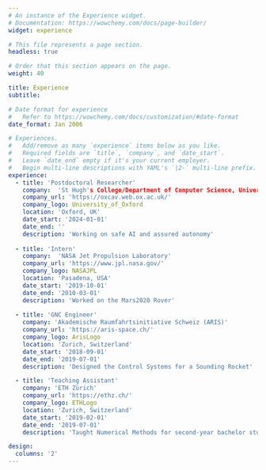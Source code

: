 ```yaml
---
# An instance of the Experience widget.
# Documentation: https://wowchemy.com/docs/page-builder/
widget: experience

# This file represents a page section.
headless: true

# Order that this section appears on the page.
weight: 40

title: Experience
subtitle:

# Date format for experience
#   Refer to https://wowchemy.com/docs/customization/#date-format
date_format: Jan 2006

# Experiences.
#   Add/remove as many `experience` items below as you like.
#   Required fields are `title`, `company`, and `date_start`.
#   Leave `date_end` empty if it's your current employer.
#   Begin multi-line descriptions with YAML's `|2-` multi-line prefix.
experience:
  - title: 'Postdoctoral Researcher'
    company:  'St Hugh's College/Department of Computer Science, University of Oxford'
    company_url: 'https://oxcav.web.ox.ac.uk/'
    company_logo: University_of_Oxford
    location: 'Oxford, UK'
    date_start: '2024-01-01'
    date_end: ''
    description: 'Working on safe AI and assured autonomy'
        
  - title: 'Intern'
    company:  'NASA Jet Propulsion Laboratory'
    company_url: 'https://www.jpl.nasa.gov/'
    company_logo: NASAJPL
    location: 'Pasadena, USA'
    date_start: '2019-10-01'
    date_end: '2010-03-01'
    description: 'Worked on the Mars2020 Rover'
        
  - title: 'GNC Engineer'
    company: 'Akademische Raumfahrtsinitiative Schweiz (ARIS)'
    company_url: 'https://aris-space.ch/'
    company_logo: ArisLogo
    location: 'Zurich, Switzerland'
    date_start: '2018-09-01'
    date_end: '2019-07-01'
    description: 'Designed the Control Systems for a Sounding Rocket'

  - title: 'Teaching Assistant'
    company: 'ETH Zürich' 
    company_url: 'https://ethz.ch/'
    company_logo: ETHLogo
    location: 'Zurich, Switzerland'
    date_start: '2019-02-01'
    date_end: '2019-07-01'
    description: 'Taught Numerical Methods for second-year bachelor students'

design:
  columns: '2'
---
```

